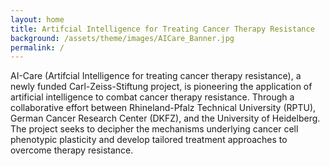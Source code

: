 ```yaml
---
layout: home
title: Artifcial Intelligence for Treating Cancer Therapy Resistance
background: /assets/theme/images/AICare_Banner.jpg
permalink: /
---
```


AI-Care (Artifcial Intelligence for treating cancer therapy resistance), a newly funded Carl-Zeiss-Stiftung project, is pioneering the application of artificial intelligence to combat cancer therapy resistance. Through a collaborative effort between Rhineland-Pfalz Technical University (RPTU), German Cancer Research Center (DKFZ), and the University of Heidelberg. The project seeks to decipher the mechanisms underlying cancer cell phenotypic plasticity and develop tailored treatment approaches to overcome therapy resistance.
